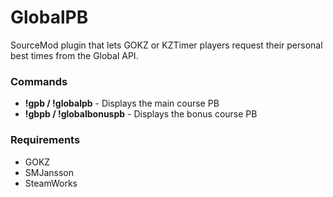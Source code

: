 # GlobalPB

SourceMod plugin that lets GOKZ or KZTimer players request their personal best times from the Global API.

### Commands
- **!gpb / !globalpb**  -  Displays the main course PB
- **!gbpb / !globalbonuspb**  -  Displays the bonus course PB

### Requirements
- GOKZ
- SMJansson
- SteamWorks
